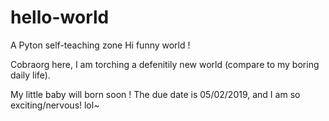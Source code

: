 # hello-world
A Pyton self-teaching zone
Hi funny world !

Cobraorg here, I am torching a defenitily new world (compare to my boring daily life).

My little baby will born soon ! The due date is 05/02/2019, and I am so exciting/nervous! lol~
